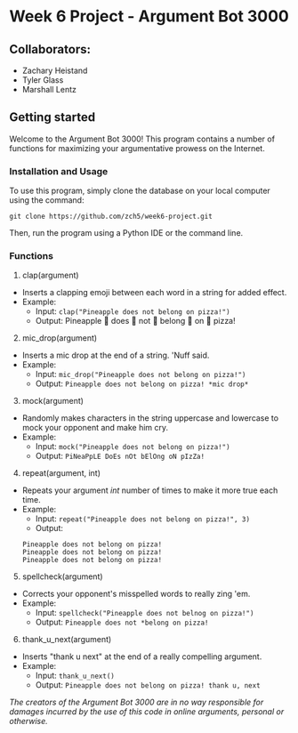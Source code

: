 # Week 6 Project - Argument Bot 3000

## Collaborators:

* Zachary Heistand
* Tyler Glass
* Marshall Lentz

## Getting started

Welcome to the Argument Bot 3000! This program contains a number of functions for maximizing your argumentative prowess on the Internet.

### Installation and Usage

To use this program, simply clone the database on your local computer using the command:

`git clone https://github.com/zch5/week6-project.git`

Then, run the program using a Python IDE or the command line.

### Functions

1. clap(argument)
  * Inserts a clapping emoji between each word in a string for added effect.
  * Example:
    * Input: `clap("Pineapple does not belong on pizza!")`
    * Output: Pineapple :clap: does :clap: not :clap: belong :clap: on :clap: pizza!
2. mic_drop(argument) 
  * Inserts a mic drop at the end of a string. 'Nuff said.
  * Example:
    * Input: `mic_drop("Pineapple does not belong on pizza!")`
    * Output: `Pineapple does not belong on pizza! *mic drop*`
3. mock(argument)
  * Randomly makes characters in the string uppercase and lowercase to mock your opponent and make him cry.
  * Example: 
    * Input: `mock("Pineapple does not belong on pizza!")`
    * Output: `PiNeaPpLE DoEs nOt bElOng oN pIzZa!`
4. repeat(argument, int)
  * Repeats your argument *int* number of times to make it more true each time.
  * Example:
    * Input: `repeat("Pineapple does not belong on pizza!", 3)`
    * Output:
    ```
    Pineapple does not belong on pizza!
    Pineapple does not belong on pizza!
    Pineapple does not belong on pizza!
    ```
5. spellcheck(argument)
  * Corrects your opponent's misspelled words to really zing 'em.
  * Example:
    * Input: `spellcheck("Pineapple does not belnog on pizza!")`
    * Output: `Pineapple does not *belong on pizza!`
6. thank_u_next(argument)
  * Inserts "thank u next" at the end of a really compelling argument.
  * Example:
    * Input: `thank_u_next()`
    * Output: `Pineapple does not belong on pizza! thank u, next`

*The creators of the Argument Bot 3000 are in no way responsible for damages incurred by the use of this code in online arguments, personal or otherwise.*
